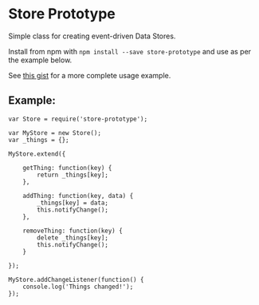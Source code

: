Store Prototype
===============

Simple class for creating event-driven Data Stores.

Install from npm with `npm install --save store-prototype` and use as per the example below.

See [this gist](https://gist.github.com/JedWatson/18eb2582f5d957053a1d) for a more complete usage example.

## Example:

```
var Store = require('store-prototype');

var MyStore = new Store();
var _things = {};

MyStore.extend({
	
	getThing: function(key) {
		return _things[key];
	},
	
	addThing: function(key, data) {
		_things[key] = data;
		this.notifyChange();
	},
	
	removeThing: function(key) {
		delete _things[key];
		this.notifyChange();
	}
	
});

MyStore.addChangeListener(function() {
	console.log('Things changed!');
});

```
